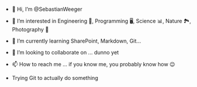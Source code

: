 - 👋 Hi, I’m @SebastianWeeger
- 👀 I’m interested in Engineering 🚀, Programming 🖥, Science 📊, Nature 🏞, Photography 📸
- 🌱 I’m currently learning SharePoint, Markdown, Git... 
- 💞️ I’m looking to collaborate on ... dunno yet
- 📫 How to reach me ... if you know me, you probably know how 😉

- Trying Git to actually do something